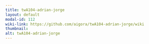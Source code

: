 ```yaml
---
title: twA104-adrian-jorge
layout: default
modal-id: 112
wiki-link: https://github.com/aigora/twA104-adrian-jorge/wiki
thumbnail: 
alt: twA104-adrian-jorge
---
```

